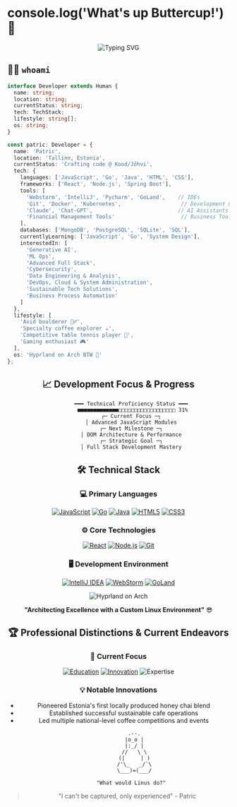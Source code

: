 # console.log('What's up Buttercup!') 👾

<div align="center">
  <img src="https://readme-typing-svg.demolab.com?font=Fira+Code&size=23&duration=4200&pause=420&color=FF61A6&center=true&vCenter=true&width=960&lines=Searching+for+Life's+Purpose...;Full+Stack+Developer+in+Progress;Crafting+Digital+Dreams+in+Estonia;Code+is+like+a+joke%3A+if+you+have+to+explain+it%2C+it's+bad;Reading+code+is+an+art%2C+writing+it+is+just+the+start;Make+it+work%2C+then+make+it+reusable" alt="Typing SVG" />
</div>

## 👨‍💻 `whoami`

```typescript
interface Developer extends Human {
  name: string;
  location: string;
  currentStatus: string;
  tech: TechStack;
  lifestyle: string[];
  os: string;
}

const patric: Developer = {
  name: 'Patric',
  location: 'Tallinn, Estonia',
  currentStatus: 'Crafting code @ Kood/Jõhvi',
  tech: {
    languages: ['JavaScript', 'Go', 'Java', 'HTML', 'CSS'],
    frameworks: ['React', 'Node.js', 'Spring Boot'],
    tools: [
      'Webstorm', 'IntelliJ', 'Pycharm', 'GoLand',    // IDEs
      'Git', 'Docker', 'Kubernetes',                   // Development & Operations
      'Claude', 'Chat-GPT',                           // AI Assistants
      'Financial Management Tools'                     // Business Tools
    ],
    databases: ['MongoDB', 'PostgreSQL', 'SQLite', 'SQL'],
    currentlyLearning: ['JavaScript', 'Go', 'System Design'],
    interestedIn: [
      'Generative AI',
      'ML Ops',
      'Advanced Full Stack',
      'Cybersecurity',
      'Data Engineering & Analysis',
      'DevOps, Cloud & System Administration',
      'Sustainable Tech Solutions',
      'Business Process Automation'
    ]
  },
  lifestyle: [
    'Avid boulderer 🧗‍♂️',
    'Specialty coffee explorer ☕',
    'Competitive table tennis player 🏓',
    'Gaming enthusiast 🎮'
  ],
  os: 'Hyprland on Arch BTW 🐧'
};
```

<div align="center">

## 📈 Development Focus & Progress
```ascii
        ━━━ Technical Proficiency Status ━━━
          ■■■■■■■■■■■■■□□□□□□□□□□□□□□□□□□ 31% 
        ┌─ Current Focus ─┐
        │ Advanced JavaScript Modules
        ┌─ Next Milestone ─┐
        │ DOM Architecture & Performance
        ┌─ Strategic Goal ─┐
        │ Full Stack Development Mastery
```

## 🛠️ Technical Stack

### 💻 Primary Languages
[![JavaScript](https://img.shields.io/badge/JavaScript-Junior-black?style=for-the-badge&logo=javascript)](https://developer.mozilla.org/en-US/docs/Web/JavaScript)
[![Go](https://img.shields.io/badge/Go-Intern-black?style=for-the-badge&logo=go)](https://go.dev/)
[![Java](https://img.shields.io/badge/Java-Intern-black?style=for-the-badge&logo=java)](https://www.java.com/)
[![HTML5](https://img.shields.io/badge/HTML5-Intern-black?style=for-the-badge&logo=html5)](https://developer.mozilla.org/en-US/docs/Web/HTML)
[![CSS3](https://img.shields.io/badge/CSS3-Intern-black?style=for-the-badge&logo=css3)](https://developer.mozilla.org/en-US/docs/Web/CSS)

### ⚙️ Core Technologies
[![React](https://img.shields.io/badge/React-Intern-black?style=for-the-badge&logo=react)](https://react.dev/)
[![Node.js](https://img.shields.io/badge/Node.js-Intern-black?style=for-the-badge&logo=node.js)](https://nodejs.org/)
[![Git](https://img.shields.io/badge/Git-Beginner-black?style=for-the-badge&logo=git)](https://git-scm.com/)

### 🖥️ Development Environment
[![IntelliJ IDEA](https://img.shields.io/badge/IntelliJ_IDEA-Primary-black?style=for-the-badge&logo=intellij-idea)](https://www.jetbrains.com/idea/)
[![WebStorm](https://img.shields.io/badge/WebStorm-Primary-black?style=for-the-badge&logo=webstorm)](https://www.jetbrains.com/webstorm/)
[![GoLand](https://img.shields.io/badge/GoLand-Primary-black?style=for-the-badge&logo=goland)](https://www.jetbrains.com/go/)

<img src="https://img.shields.io/badge/OS-Hyprland%20on%20Arch%20Linux-f0e68c?style=for-the-badge&logo=arch-linux&logoColor=white" alt="Hyprland on Arch"/>

**"Architecting Excellence with a Custom Linux Environment"** 😎

## 🏆 Professional Distinctions & Current Endeavors

### 🎯 Current Focus
[![Education](https://img.shields.io/badge/Full_Stack_Development-Kood/Jõhvi-1793D1?style=for-the-badge)](https://kood.tech/)
[![Innovation](https://img.shields.io/badge/Chaidla-Pioneering_Sustainable_Products-2ea44f?style=for-the-badge)](https://chaidla.ee)
![Expertise](https://img.shields.io/badge/Specialty_Coffee-Industry_Leader-brown?style=for-the-badge)

### 💡 Notable Innovations
- Pioneered Estonia's first locally produced honey chai blend
- Established successful sustainable cafe operations
- Led multiple national-level coffee competitions and events

```ascii
                    .--.          
                   |o_o |         
                   |:_/ |         
                  //   \ \        
                 (|     | )       
                /'\_   _/`\      
                \___)=(___/      

        "What would Linus do?"
```

> "I can't be captured, only experienced" - Patric

</div>

<!-- Why are you looking at the source code?!?!?!?!?? 🎮 -->
